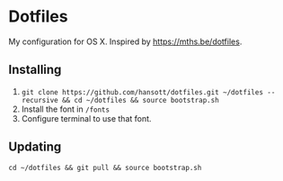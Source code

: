 # Dotfiles

My configuration for OS X. Inspired by https://mths.be/dotfiles.

## Installing

1. `git clone https://github.com/hansott/dotfiles.git ~/dotfiles --recursive && cd ~/dotfiles && source bootstrap.sh`
2. Install the font in `/fonts`
3. Configure terminal to use that font.

## Updating

`cd ~/dotfiles && git pull && source bootstrap.sh`

